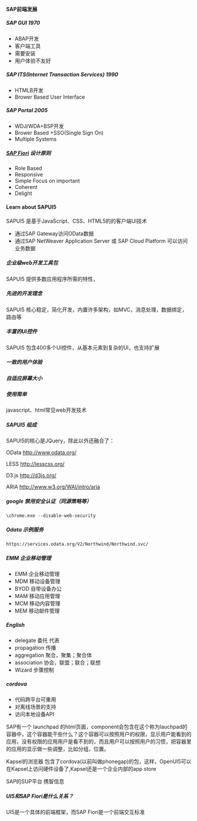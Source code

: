 #### SAP前端发展
##### SAP GUI 1970

- ABAP开发
- 客户端工具
- 需要安装
- 用户体验不友好

##### SAP ITS(Internet Transaction Services) 1990

- HTMLB开发
- Brower Based User Interface

##### SAP Portal 2005

- WDJ/WDA+BSP开发
- Brower Based +SSO(Single Sign On)
- Multiple Systems

##### [SAP Fiori](https://www.sapfioritrial.com/) 设计原则

- Role Based
- Responsive
- Simple Focus on important
- Coherent
- Delight


#### Learn about SAPUI5

SAPUI5 是基于JavaScript、CSS、HTML5的的客户端UI技术

- 通过SAP Gateway访问OData数据
- 通过SAP NetWeaver Application Server 或 SAP Cloud Platform 可以访问业务数据

##### 企业级web开发工具包

SAPUI5 提供多数应用程序所需的特性，

##### 先进的开发理念

SAPUI5 核心稳定，简化开发，内置许多架构，如MVC，消息处理，数据绑定，路由等

##### 丰富的UI控件

SAPUI5 包含400多个UI控件，从基本元素到复杂的UI，也支持扩展

##### 一致的用户体验


##### 自适应屏幕大小


##### 使用简单

javascript、html常见web开发技术


##### SAPUI5 组成
SAPUI5的核心是JQuery，除此以外还融合了：

OData http://www.odata.org/

LESS http://lesscss.org/

D3.js http://d3js.org/

ARIA http://www.w3.org/WAI/intro/aria

##### google 禁用安全认证（同源策略等）

	\chrome.exe --disable-web-security

##### Odata 示例服务

	https://services.odata.org/V2/Northwind/Northwind.svc/



##### EMM 企业移动管理
- EMM 企业移动管理
- MDM 移动设备管理
- BYOD 自带设备办公
- MAM 移动应用管理
- MCM 移动内容管理
- MEM 移动邮件管理

##### English

- delegate 委托 代表
- propagation 传播
- aggregation 聚合，聚集；聚合体
- association 协会，联盟；联合；联想
- Wizard 步骤控制

##### cordova
- 代码跨平台可重用
- 对离线场景的支持
- 访问本地设备API


SAP有一个 launchpad 的html页面，component会包含在这个称为lauchpad的容器中，这个容器能干些什么？这个容器可以按照用户的权限，显示用户能看到的应用，没有权限的应用用户是看不到的，而且用户可以按照用户的习惯，把容器里的应用的显示做一些调整，比如分组，位置。

Kapsel的浏览器  包含了cordova(以前叫做phonegap)的包，这样，OpenUI5可以在Kapsel上访问硬件设备了,Kapsel还是一个企业内部的app
store


SAP的SUP平台
携智信息



##### UI5和SAP Fiori是什么关系？
UI5是一个具体的前端框架，而SAP Fiori是一个前端交互标准




